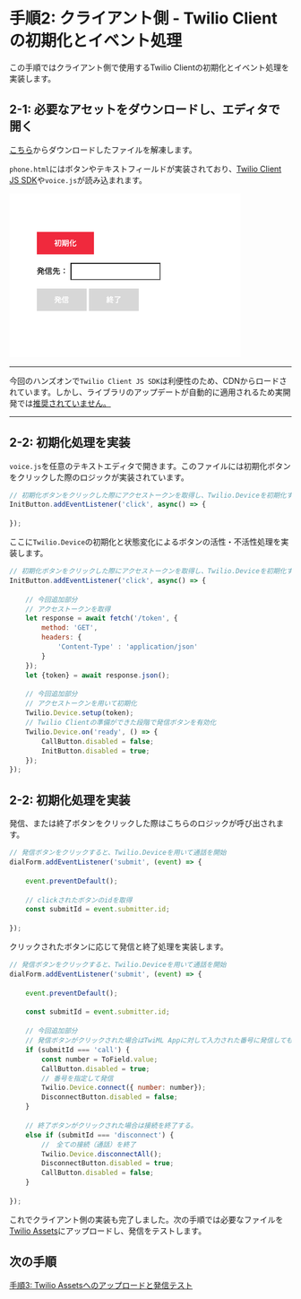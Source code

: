 #  手順2: クライアント側 - Twilio Clientの初期化とイベント処理

この手順ではクライアント側で使用するTwilio Clientの初期化とイベント処理を実装します。

## 2-1: 必要なアセットをダウンロードし、エディタで開く

[こちら](../../samples/phone.zip)からダウンロードしたファイルを解凍します。

`phone.html`にはボタンやテキストフィールドが実装されており、[Twilio Client JS SDK](https://jp.twilio.com/docs/voice/client/javascript)や`voice.js`が読み込まれます。

![Browser Phone](../assets/04-Browser-Phone-Init.png)

-----
今回のハンズオンで`Twilio Client JS SDK`は利便性のため、CDNからロードされています。しかし、ライブラリのアップデートが自動的に適用されるため実開発では[推奨されていません。](https://jp.twilio.com/docs/voice/client/javascript/overview)

-----

## 2-2: 初期化処理を実装

`voice.js`を任意のテキストエディタで開きます。このファイルには初期化ボタンをクリックした際のロジックが実装されています。

```js
// 初期化ボタンをクリックした際にアクセストークンを取得し、Twilio.Deviceを初期化する。
InitButton.addEventListener('click', async() => {

});
```
ここに`Twilio.Device`の初期化と状態変化によるボタンの活性・不活性処理を実装します。

```js
// 初期化ボタンをクリックした際にアクセストークンを取得し、Twilio.Deviceを初期化する。
InitButton.addEventListener('click', async() => {

    // 今回追加部分
    // アクセストークンを取得
    let response = await fetch('/token', {
        method: 'GET',
        headers: {
            'Content-Type' : 'application/json'
        }
    });
    let {token} = await response.json();
    
    // 今回追加部分
    // アクセストークンを用いて初期化
    Twilio.Device.setup(token);
    // Twilio Clientの準備ができた段階で発信ボタンを有効化
    Twilio.Device.on('ready', () => {
        CallButton.disabled = false;
        InitButton.disabled = true;
    });
});
```

## 2-2: 初期化処理を実装
発信、または終了ボタンをクリックした際はこちらのロジックが呼び出されます。

```js
// 発信ボタンをクリックすると、Twilio.Deviceを用いて通話を開始
dialForm.addEventListener('submit', (event) => {

    event.preventDefault();

    // clickされたボタンのidを取得
    const submitId = event.submitter.id;
        
});
```

クリックされたボタンに応じて発信と終了処理を実装します。

```js
// 発信ボタンをクリックすると、Twilio.Deviceを用いて通話を開始
dialForm.addEventListener('submit', (event) => {

    event.preventDefault();

    const submitId = event.submitter.id;

    // 今回追加部分
    // 発信ボタンがクリックされた場合はTwiML Appに対して入力された番号に発信してもらう。
    if (submitId === 'call') {
        const number = ToField.value;
        CallButton.disabled = true;
        // 番号を指定して発信
        Twilio.Device.connect({ number: number});
        DisconnectButton.disabled = false;
    }

    // 終了ボタンがクリックされた場合は接続を終了する。
    else if (submitId === 'disconnect') {
        //　全ての接続（通話）を終了
        Twilio.Device.disconnectAll();
        DisconnectButton.disabled = true;
        CallButton.disabled = false; 
    }
        
});
```

これでクライアント側の実装も完了しました。次の手順では必要なファイルを[Twilio Assets](https://jp.twilio.com/docs/runtime/assets)にアップロードし、発信をテストします。

## 次の手順

[手順3: Twilio Assetsへのアップロードと発信テスト](03-Assets-Outbound-Test.md)